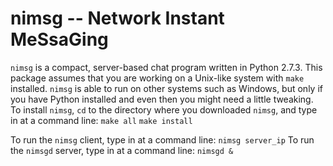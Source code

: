 nimsg -- Network Instant MeSsaGing
==================================
`nimsg` is a compact, server-based chat program written in Python 2.7.3.
This package assumes that you are working on a Unix-like system with `make` installed.  `nimsg` is able to run on other systems such as Windows, but only if you have Python installed and even then you might need a little tweaking.
To install `nimsg`, `cd` to the directory where you downloaded `nimsg`, and type in at a command line:
`make all`
`make install`

To run the `nimsg` client, type in at a command line:
`nimsg server_ip`
To run the `nimsgd` server, type in at a command line:
`nimsgd &`
